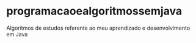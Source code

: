 # programacaoealgoritmossemjava
Algoritmos de estudos referente ao meu aprendizado e desenvolvimento em Java

